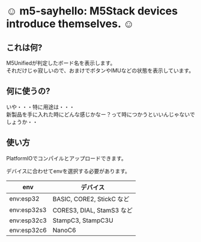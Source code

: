 # ☺️ m5-sayhello: M5Stack devices introduce themselves. ☺️

## これは何?

M5Unifiedが判定したボード名を表示します。  
それだけじゃ寂しいので、おまけでボタンやIMUなどの状態を表示しています。

## 何に使うの?

いや・・・特に用途は・・・  
新製品を手に入れた時にどんな感じかなー？って時につかうといいんじゃないでしょうか・・

## 使い方

PlatformIOでコンパイルとアップロードできます。

デバイスに合わせてenvを選択する必要があります。

| env | デバイス |
|---|---|
|env:esp32| BASIC, CORE2, StickC など|
|env:esp32s3| CORES3, DIAL, StamS3 など|
|env:esp32c3| StampC3, StampC3U |
|env:esp32c6| NanoC6 |
